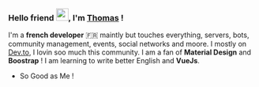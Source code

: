 ### Hello friend <img src="https://github.com/thomasbnt/thomasbnt/blob/me/hi.gif" width="25px">, I'm [Thomas](https://thomasbnt.fr) ! 

I'm a **french developer** :fr: maintly but touches everything, servers, bots, community management, events, social networks and moore. I mostly on [Dev.to](https://dev.to/thomasbnt), I lovin soo much this community. I am a fan of **Material Design** and **Boostrap** ! I am learning to write better English and **VueJs**.

- So Good as Me !
